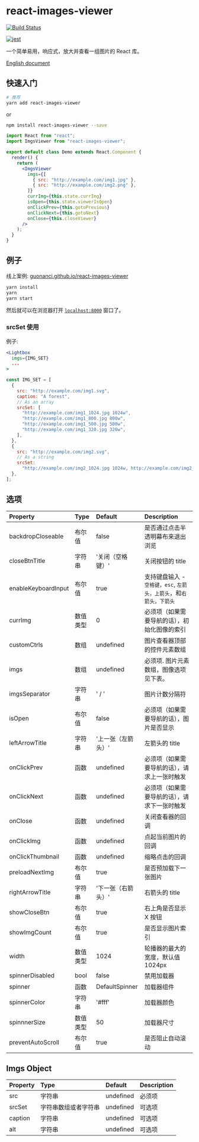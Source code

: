 # react-images-viewer

[![Build Status](https://travis-ci.org/guonanci/react-images-viewer.svg?branch=master)](https://travis-ci.org/guonanci/react-images-viewer)

<!-- [![Coverage Status](https://coveralls.io/repos/github/guonanci/react-images-viewer/badge.svg?branch=master)](https://coveralls.io/github/guonanci/react-images-viewer?branch=master) -->

[![jest](https://jestjs.io/img/jest-badge.svg)](https://github.com/facebook/jest)

一个简单易用，响应式，放大并查看一组图片的 React 库。

[English document](./README.md)

## 快速入门

```bash
# 推荐
yarn add react-images-viewer
```

or

```bash
npm install react-images-viewer --save
```

```jsx
import React from "react";
import ImgsViewer from "react-images-viewer";

export default class Demo extends React.Component {
  render() {
    return (
      <ImgsViewer
        imgs={[
          { src: "http://example.com/img1.jpg" },
          { src: "http://example.com/img2.png" },
        ]}
        currImg={this.state.currImg}
        isOpen={this.state.viewerIsOpen}
        onClickPrev={this.gotoPrevious}
        onClickNext={this.gotoNext}
        onClose={this.closeViewer}
      />
    );
  }
}
```

## 例子

线上案例: [guonanci.github.io/react-images-viewer](https://guonanci.github.io/react-images-viewer)

```bash
yarn install
yarn
yarn start
```

然后就可以在浏览器打开 [`localhost:8000`](http://localhost:8000) 窗口了。

### srcSet 使用

例子:

```jsx
<Lightbox
  imgs={IMG_SET}
  ...
>
```

```js
const IMG_SET = [
  {
    src: "http://example.com/img1.svg",
    caption: "A forest",
    // As an array
    srcSet: [
      "http://example.com/img1_1024.jpg 1024w",
      "http://example.com/img1_800.jpg 800w",
      "http://example.com/img1_500.jpg 500w",
      "http://example.com/img1_320.jpg 320w",
    ],
  },
  {
    src: "http://example.com/img2.svg",
    // As a string
    srcSet:
      "http://example.com/img2_1024.jpg 1024w, http://example.com/img2_800.jpg 800w, http://example.com/img2_500.jpg 500w, http://example.com/img2_320.jpg 320w",
  },
];
```

## 选项

| Property            | Type     | Default            | Description                                                                                         |
| :------------------ | :------- | :----------------- | :-------------------------------------------------------------------------------------------------- |
| backdropCloseable   | 布尔值   | false              | 是否通过点击半透明幕布来退出浏览                                                                    |
| closeBtnTitle       | 字符串   | '关闭（空格键）'   | 关闭按钮的 title                                                                                    |
| enableKeyboardInput | 布尔值   | true               | 支持键盘输入 - <code>空格键，esc</code>, <code>左箭头，上箭头</code>，和<code>右箭头，下箭头</code> |
| currImg             | 数值类型 | 0                  | 必须项（如果需要导航的话），初始化图像的索引                                                        |
| customCtrls         | 数组     | undefined          | 图片查看器顶部的控件元素数组                                                                        |
| imgs                | 数组     | undefined          | 必须项. 图片元素数组，图像选项见下表。                                                              |
| imgsSeparator       | 字符串   | ' / '              | 图片计数分隔符                                                                                      |
| isOpen              | 布尔值   | false              | 必须项（如果需要导航的话），图片是否显示                                                            |
| leftArrowTitle      | 字符串   | '上一张（左箭头）' | 左箭头的 title                                                                                      |
| onClickPrev         | 函数     | undefined          | 必须项（如果需要导航的话），请求上一张时触发                                                        |
| onClickNext         | 函数     | undefined          | 必须项（如果需要导航的话），请求下一张时触发                                                        |
| onClose             | 函数     | undefined          | 关闭查看器的回调                                                                                    |
| onClickImg          | 函数     | undefined          | 点起当前图片的回调                                                                                  |
| onClickThumbnail    | 函数     | undefined          | 缩略点击的回调                                                                                      |
| preloadNextImg      | 布尔值   | true               | 是否预加载下一张图片                                                                                |
| rightArrowTitle     | 字符串   | '下一张（右箭头）' | 右箭头的 title                                                                                      |
| showCloseBtn        | 布尔值   | true               | 右上角是否显示 X 按钮                                                                               |
| showImgCount        | 布尔值   | true               | 是否显示图片索引                                                                                    |
| width               | 数值类型 | 1024               | 轮播器的最大的宽度，默认值 1024px                                                                   |
| spinnerDisabled     | bool     | false              | 禁用加载器                                                                                          |
| spinner             | 函数     | DefaultSpinner     | 加载器组件                                                                                          |
| spinnerColor        | 字符串   | '#fff'             | 加载器颜色                                                                                          |
| spinnnerSize        | 数值类型 | 50                 | 加载器尺寸                                                                                          |
| preventAutoScroll   | 布尔值   | true               | 是否阻止自动滚动                                                                                    |

## Imgs Object

| Property | Type                 | Default   | Description |
| :------- | :------------------- | :-------- | :---------- |
| src      | 字符串               | undefined | 必须项      |
| srcSet   | 字符串数组或者字符串 | undefined | 可选项      |
| caption  | 字符串               | undefined | 可选项      |
| alt      | 字符串               | undefined | 可选项      |
